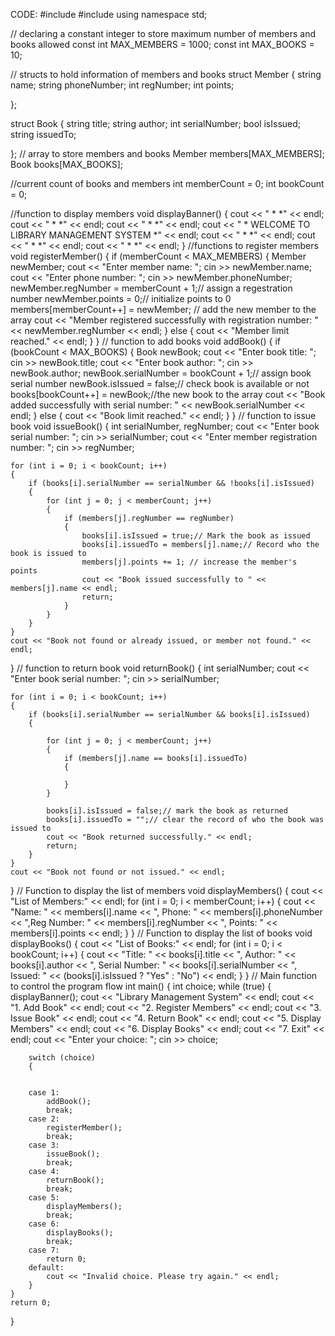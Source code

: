 CODE:
#include <iostream>
#include <string>
using namespace std;
 
// declaring a constant integer to store maximum number of members and books allowed
const int MAX_MEMBERS = 1000;
const int MAX_BOOKS = 10;

// structs to hold information of members and books
struct Member {
    string name;
    string phoneNumber;
    int regNumber;
    int points;

};

struct Book {
    string title;
    string author;
    int serialNumber;
    bool isIssued;
    string issuedTo;

};
// array to store members and books
Member members[MAX_MEMBERS];
Book books[MAX_BOOKS];

//current count of books and members
int memberCount = 0;
int bookCount = 0;

//function to display members
void displayBanner()
{
    cout << "  *                                                                                                *" << endl;
    cout << "  *                                                                                                *" << endl;
    cout << "  *                                                                                                *" << endl;
    cout << "  *                              WELCOME TO LIBRARY MANAGEMENT SYSTEM                              *" << endl;
    cout << "  *                                                                                                *" << endl;
    cout << "  *                                                                                                *" << endl;
    cout << "  *                                                                                                *" << endl;
}
//functions to register members
void registerMember()
{
    if (memberCount < MAX_MEMBERS)
    {
        Member newMember;
        cout << "Enter member name: ";
        cin >> newMember.name;
        cout << "Enter phone number: ";
        cin >> newMember.phoneNumber;
        newMember.regNumber = memberCount + 1;// assign a regestration number
        newMember.points = 0;// initialize points to 0
        members[memberCount++] = newMember; // add the new member to the array
        cout << "Member registered successfully with registration number: " << newMember.regNumber << endl;
    }
    else
    {
        cout << "Member limit reached." << endl;
    }
}
// function to add books
void addBook()
{
    if (bookCount < MAX_BOOKS)
    {
        Book newBook;
        cout << "Enter book title: ";
        cin >> newBook.title;
        cout << "Enter book author: ";
        cin >> newBook.author;
        newBook.serialNumber = bookCount + 1;// assign book serial number
        newBook.isIssued = false;// check book is available or not
        books[bookCount++] = newBook;//the new book to the array
        cout << "Book added successfully with serial number: " << newBook.serialNumber << endl;
    }
    else
    {
        cout << "Book limit reached." << endl;
    }
}
// function to issue book
void issueBook()
{
    int serialNumber, regNumber;
    cout << "Enter book serial number: ";
    cin >> serialNumber;
    cout << "Enter member registration number: ";
    cin >> regNumber;

    for (int i = 0; i < bookCount; i++)
    {
        if (books[i].serialNumber == serialNumber && !books[i].isIssued)
        {
            for (int j = 0; j < memberCount; j++)
            {
                if (members[j].regNumber == regNumber)
                {
                    books[i].isIssued = true;// Mark the book as issued
                    books[i].issuedTo = members[j].name;// Record who the book is issued to
                    members[j].points += 1; // increase the member's points
                    cout << "Book issued successfully to " << members[j].name << endl;
                    return;
                }
            }
        }
    }
    cout << "Book not found or already issued, or member not found." << endl;
}
// function to return book
void returnBook()
{
    int serialNumber;
    cout << "Enter book serial number: ";
    cin >> serialNumber;

    for (int i = 0; i < bookCount; i++)
    {
        if (books[i].serialNumber == serialNumber && books[i].isIssued)
        {

            for (int j = 0; j < memberCount; j++)
            {
                if (members[j].name == books[i].issuedTo)
                {

                }
            }

            books[i].isIssued = false;// mark the book as returned
            books[i].issuedTo = "";// clear the record of who the book was issued to
            cout << "Book returned successfully." << endl;
            return;
        }
    }
    cout << "Book not found or not issued." << endl;
}
// Function to display the list of members
void displayMembers()
{
    cout << "List of Members:" << endl;
    for (int i = 0; i < memberCount; i++)
    {
        cout << "Name: " << members[i].name << ", Phone: " << members[i].phoneNumber <<
            ",Reg Number: " << members[i].regNumber << ", Points: " << members[i].points << endl;
    }
}
// Function to display the list of books
void displayBooks() {
    cout << "List of Books:" << endl;
    for (int i = 0; i < bookCount; i++)
    {
        cout << "Title: " << books[i].title << ", Author: " << books[i].author
            << ", Serial Number: " << books[i].serialNumber
            << ", Issued: " << (books[i].isIssued ? "Yes" : "No") << endl;
    }
}
// Main function to control the program flow
int main() 
{
    int choice;
    while (true)
    {    
        displayBanner();
        cout << "Library Management System" << endl;
        cout << "1. Add Book" << endl;
        cout << "2. Register Members" << endl;
        cout << "3. Issue Book" << endl;
        cout << "4. Return Book" << endl;
        cout << "5. Display Members" << endl;
        cout << "6. Display Books" << endl;
        cout << "7. Exit" << endl;
        cout << "Enter your choice: ";
        cin >> choice;

        switch (choice)
        {

       
        case 1:
            addBook();
            break;
        case 2:
            registerMember();
            break;
        case 3:
            issueBook();
            break;
        case 4:
            returnBook();
            break;
        case 5:
            displayMembers();
            break;
        case 6:
            displayBooks();
            break;
        case 7:
            return 0;
        default:
            cout << "Invalid choice. Please try again." << endl;
        }
    }
    return 0;
}
